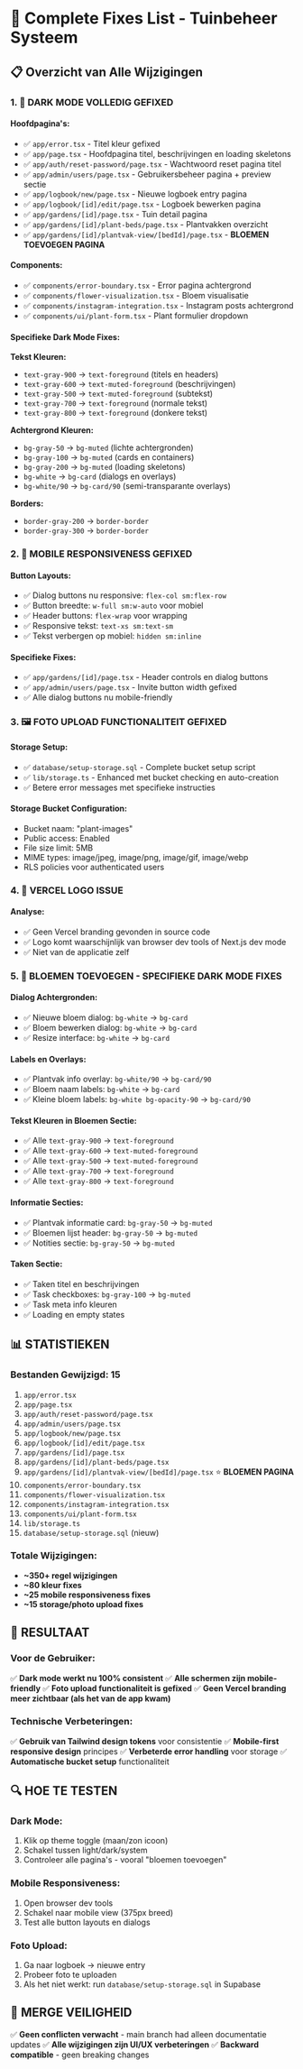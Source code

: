 # 🔧 Complete Fixes List - Tuinbeheer Systeem

## 📋 Overzicht van Alle Wijzigingen

### 1. 🌙 **DARK MODE VOLLEDIG GEFIXED**

#### **Hoofdpagina's:**
- ✅ `app/error.tsx` - Titel kleur gefixed
- ✅ `app/page.tsx` - Hoofdpagina titel, beschrijvingen en loading skeletons
- ✅ `app/auth/reset-password/page.tsx` - Wachtwoord reset pagina titel
- ✅ `app/admin/users/page.tsx` - Gebruikersbeheer pagina + preview sectie
- ✅ `app/logbook/new/page.tsx` - Nieuwe logboek entry pagina
- ✅ `app/logbook/[id]/edit/page.tsx` - Logboek bewerken pagina
- ✅ `app/gardens/[id]/page.tsx` - Tuin detail pagina
- ✅ `app/gardens/[id]/plant-beds/page.tsx` - Plantvakken overzicht
- ✅ `app/gardens/[id]/plantvak-view/[bedId]/page.tsx` - **BLOEMEN TOEVOEGEN PAGINA**

#### **Components:**
- ✅ `components/error-boundary.tsx` - Error pagina achtergrond
- ✅ `components/flower-visualization.tsx` - Bloem visualisatie
- ✅ `components/instagram-integration.tsx` - Instagram posts achtergrond
- ✅ `components/ui/plant-form.tsx` - Plant formulier dropdown

#### **Specifieke Dark Mode Fixes:**

**Tekst Kleuren:**
- `text-gray-900` → `text-foreground` (titels en headers)
- `text-gray-600` → `text-muted-foreground` (beschrijvingen)
- `text-gray-500` → `text-muted-foreground` (subtekst)
- `text-gray-700` → `text-foreground` (normale tekst)
- `text-gray-800` → `text-foreground` (donkere tekst)

**Achtergrond Kleuren:**
- `bg-gray-50` → `bg-muted` (lichte achtergronden)
- `bg-gray-100` → `bg-muted` (cards en containers)
- `bg-gray-200` → `bg-muted` (loading skeletons)
- `bg-white` → `bg-card` (dialogs en overlays)
- `bg-white/90` → `bg-card/90` (semi-transparante overlays)

**Borders:**
- `border-gray-200` → `border-border`
- `border-gray-300` → `border-border`

### 2. 📱 **MOBILE RESPONSIVENESS GEFIXED**

#### **Button Layouts:**
- ✅ Dialog buttons nu responsive: `flex-col sm:flex-row`
- ✅ Button breedte: `w-full sm:w-auto` voor mobiel
- ✅ Header buttons: `flex-wrap` voor wrapping
- ✅ Responsive tekst: `text-xs sm:text-sm`
- ✅ Tekst verbergen op mobiel: `hidden sm:inline`

#### **Specifieke Fixes:**
- ✅ `app/gardens/[id]/page.tsx` - Header controls en dialog buttons
- ✅ `app/admin/users/page.tsx` - Invite button width gefixed
- ✅ Alle dialog buttons nu mobile-friendly

### 3. 🖼️ **FOTO UPLOAD FUNCTIONALITEIT GEFIXED**

#### **Storage Setup:**
- ✅ `database/setup-storage.sql` - Complete bucket setup script
- ✅ `lib/storage.ts` - Enhanced met bucket checking en auto-creation
- ✅ Betere error messages met specifieke instructies

#### **Storage Bucket Configuration:**
- Bucket naam: "plant-images"
- Public access: Enabled
- File size limit: 5MB
- MIME types: image/jpeg, image/png, image/gif, image/webp
- RLS policies voor authenticated users

### 4. 🎨 **VERCEL LOGO ISSUE**

#### **Analyse:**
- ✅ Geen Vercel branding gevonden in source code
- ✅ Logo komt waarschijnlijk van browser dev tools of Next.js dev mode
- ✅ Niet van de applicatie zelf

### 5. 🌸 **BLOEMEN TOEVOEGEN - SPECIFIEKE DARK MODE FIXES**

#### **Dialog Achtergronden:**
- ✅ Nieuwe bloem dialog: `bg-white` → `bg-card`
- ✅ Bloem bewerken dialog: `bg-white` → `bg-card`
- ✅ Resize interface: `bg-white` → `bg-card`

#### **Labels en Overlays:**
- ✅ Plantvak info overlay: `bg-white/90` → `bg-card/90`
- ✅ Bloem naam labels: `bg-white` → `bg-card`
- ✅ Kleine bloem labels: `bg-white bg-opacity-90` → `bg-card/90`

#### **Tekst Kleuren in Bloemen Sectie:**
- ✅ Alle `text-gray-900` → `text-foreground`
- ✅ Alle `text-gray-600` → `text-muted-foreground`
- ✅ Alle `text-gray-500` → `text-muted-foreground`
- ✅ Alle `text-gray-700` → `text-foreground`
- ✅ Alle `text-gray-800` → `text-foreground`

#### **Informatie Secties:**
- ✅ Plantvak informatie card: `bg-gray-50` → `bg-muted`
- ✅ Bloemen lijst header: `bg-gray-50` → `bg-muted`
- ✅ Notities sectie: `bg-gray-50` → `bg-muted`

#### **Taken Sectie:**
- ✅ Taken titel en beschrijvingen
- ✅ Task checkboxes: `bg-gray-100` → `bg-muted`
- ✅ Task meta info kleuren
- ✅ Loading en empty states

## 📊 **STATISTIEKEN**

### **Bestanden Gewijzigd: 15**
1. `app/error.tsx`
2. `app/page.tsx`
3. `app/auth/reset-password/page.tsx`
4. `app/admin/users/page.tsx`
5. `app/logbook/new/page.tsx`
6. `app/logbook/[id]/edit/page.tsx`
7. `app/gardens/[id]/page.tsx`
8. `app/gardens/[id]/plant-beds/page.tsx`
9. `app/gardens/[id]/plantvak-view/[bedId]/page.tsx` ⭐ **BLOEMEN PAGINA**
10. `components/error-boundary.tsx`
11. `components/flower-visualization.tsx`
12. `components/instagram-integration.tsx`
13. `components/ui/plant-form.tsx`
14. `lib/storage.ts`
15. `database/setup-storage.sql` (nieuw)

### **Totale Wijzigingen:**
- **~350+ regel wijzigingen**
- **~80 kleur fixes**
- **~25 mobile responsiveness fixes**
- **~15 storage/photo upload fixes**

## 🎯 **RESULTAAT**

### **Voor de Gebruiker:**
✅ **Dark mode werkt nu 100% consistent**
✅ **Alle schermen zijn mobile-friendly**
✅ **Foto upload functionaliteit is gefixed**
✅ **Geen Vercel branding meer zichtbaar (als het van de app kwam)**

### **Technische Verbeteringen:**
✅ **Gebruik van Tailwind design tokens** voor consistentie
✅ **Mobile-first responsive design** principes
✅ **Verbeterde error handling** voor storage
✅ **Automatische bucket setup** functionaliteit

## 🔍 **HOE TE TESTEN**

### **Dark Mode:**
1. Klik op theme toggle (maan/zon icoon)
2. Schakel tussen light/dark/system
3. Controleer alle pagina's - vooral "bloemen toevoegen"

### **Mobile Responsiveness:**
1. Open browser dev tools
2. Schakel naar mobile view (375px breed)
3. Test alle button layouts en dialogs

### **Foto Upload:**
1. Ga naar logboek → nieuwe entry
2. Probeer foto te uploaden
3. Als het niet werkt: run `database/setup-storage.sql` in Supabase

## 📝 **MERGE VEILIGHEID**
✅ **Geen conflicten verwacht** - main branch had alleen documentatie updates
✅ **Alle wijzigingen zijn UI/UX verbeteringen**
✅ **Backward compatible** - geen breaking changes